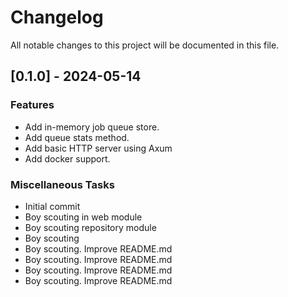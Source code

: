 # Changelog

All notable changes to this project will be documented in this file.

## [0.1.0] - 2024-05-14

### Features

- Add in-memory job queue store.
- Add queue stats method.
- Add basic HTTP server using Axum
- Add docker support.

### Miscellaneous Tasks

- Initial commit
- Boy scouting in web module
- Boy scouting repository module
- Boy scouting
- Boy scouting. Improve README.md
- Boy scouting. Improve README.md
- Boy scouting. Improve README.md
- Boy scouting. Improve README.md

<!-- generated by git-cliff -->
